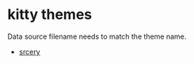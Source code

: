 # kitty themes

Data source filename needs to match the theme name.

- [srcery](https://github.com/srcery-colors/srcery-terminal)
